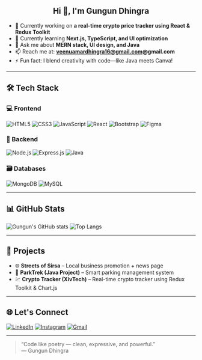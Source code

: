 <h2 align="center">Hi 👋, I'm Gungun Dhingra</h2>

- 🔭 Currently working on **a real-time crypto price tracker using React & Redux Toolkit**
- 🌱 Currently learning **Next.js, TypeScript, and UI optimization**
- 💬 Ask me about **MERN stack, UI design, and Java**
- 📫 Reach me at: **veenuamardhingra16@gmail.com@gmail.com**
- ⚡ Fun fact: I blend creativity with code—like Java meets Canva!

---

## 🛠️ Tech Stack

### 💻 Frontend
![HTML5](https://img.shields.io/badge/HTML5-E34F26?style=for-the-badge&logo=html5&logoColor=white)
![CSS3](https://img.shields.io/badge/CSS3-1572B6?style=for-the-badge&logo=css3&logoColor=white)
![JavaScript](https://img.shields.io/badge/JavaScript-F7DF1E?style=for-the-badge&logo=javascript&logoColor=black)
![React](https://img.shields.io/badge/React-20232A?style=for-the-badge&logo=react&logoColor=61DAFB)
![Bootstrap](https://img.shields.io/badge/Bootstrap-563d7c?style=for-the-badge&logo=bootstrap&logoColor=white)
![Figma](https://img.shields.io/badge/Figma-F24E1E?style=for-the-badge&logo=figma&logoColor=white)

### 🔧 Backend
![Node.js](https://img.shields.io/badge/Node.js-339933?style=for-the-badge&logo=nodedotjs&logoColor=white)
![Express.js](https://img.shields.io/badge/Express.js-000000?style=for-the-badge&logo=express&logoColor=white)
![Java](https://img.shields.io/badge/Java-ED8B00?style=for-the-badge&logo=java&logoColor=white)

### 🗃️ Databases
![MongoDB](https://img.shields.io/badge/MongoDB-47A248?style=for-the-badge&logo=mongodb&logoColor=white)
![MySQL](https://img.shields.io/badge/MySQL-00758F?style=for-the-badge&logo=mysql&logoColor=white)

---

## 📊 GitHub Stats

![Gungun's GitHub stats](https://github-readme-stats.vercel.app/api?username=gungun2004&show_icons=true&theme=radical)
![Top Langs](https://github-readme-stats.vercel.app/api/top-langs/?username=gungun2004&layout=compact&theme=radical)

---

## 🚀 Projects

- 🌐 **Streets of Sirsa** – Local business promotion + news page  
- 🎢 **ParkTrek (Java Project)** – Smart parking management system  
- 💹 **Crypto Tracker (XivTech)** – Real-time crypto tracker using Redux Toolkit & Chart.js  

---

## 🌐 Let's Connect

[![LinkedIn](https://img.shields.io/badge/LinkedIn-blue?style=for-the-badge&logo=linkedin&logoColor=white)](https://linkedin.com/in/yourprofile)
[![Instagram](https://img.shields.io/badge/Instagram-purple?style=for-the-badge&logo=instagram&logoColor=white)](https://instagram.com/yourprofile)
[![Gmail](https://img.shields.io/badge/Email-red?style=for-the-badge&logo=gmail&logoColor=white)](mailto:gungundhingra14@gmail.com)

---

> “Code like poetry — clean, expressive, and powerful.”  
> — Gungun Dhingra

